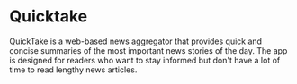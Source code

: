 # Quicktake
QuickTake is a web-based news aggregator that provides quick and concise summaries of the most important news stories of the day. The app is designed for readers who want to stay informed but don't have a lot of time to read lengthy news articles. 
